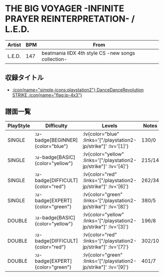 # THE BIG VOYAGER -INFINITE PRAYER REINTERPRETATION- / L.E.D.

|Artist|BPM|From|
|------|---|----|
|L.E.D.|147|beatmania IIDX 4th style CS -new songs collection-|

## 収録タイトル

- [ :icon{name="simple-icons:playstation2"} DanceDanceRevolution STRIKE :icon{name="flag:jp-4x3"} ](/playstation2-jp/strike)

## 譜面一覧

|PlayStyle|Difficulty|Levels|Notes|Movie|
|---------|----------|------|-----|-----|
|SINGLE| :u-badge[BEGINNER]{color="blue"} | :lv{color="blue" :links='["/playstation2-jp/strike"]' :lv='[1]'} |130/0||
|SINGLE| :u-badge[BASIC]{color="yellow"} | :lv{color="yellow" :links='["/playstation2-jp/strike"]' :lv='[4]'} |215/14||
|SINGLE| :u-badge[DIFFICULT]{color="red"} | :lv{color="red" :links='["/playstation2-jp/strike"]' :lv='[6]'} |262/34||
|SINGLE| :u-badge[EXPERT]{color="green"} | :lv{color="green" :links='["/playstation2-jp/strike"]' :lv='[8]'} |380/5||
|DOUBLE| :u-badge[BASIC]{color="yellow"} | :lv{color="yellow" :links='["/playstation2-jp/strike"]' :lv='[3]'} |196/8||
|DOUBLE| :u-badge[DIFFICULT]{color="red"} | :lv{color="red" :links='["/playstation2-jp/strike"]' :lv='[7]'} |302/10||
|DOUBLE| :u-badge[EXPERT]{color="green"} | :lv{color="green" :links='["/playstation2-jp/strike"]' :lv='[9]'} |401/7||

